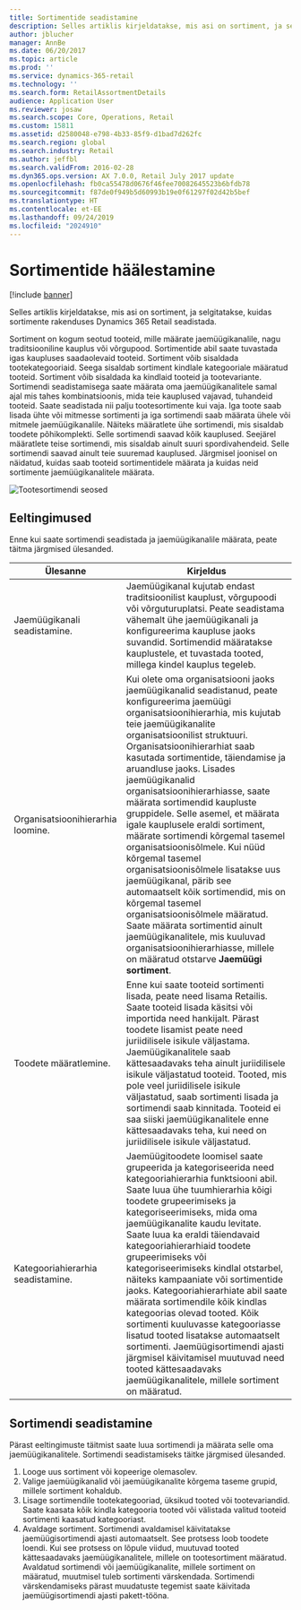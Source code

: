 ```yaml
---
title: Sortimentide seadistamine
description: Selles artiklis kirjeldatakse, mis asi on sortiment, ja selgitatakse, kuidas sortimente rakenduses Dynamics 365 Retail seadistada.
author: jblucher
manager: AnnBe
ms.date: 06/20/2017
ms.topic: article
ms.prod: ''
ms.service: dynamics-365-retail
ms.technology: ''
ms.search.form: RetailAssortmentDetails
audience: Application User
ms.reviewer: josaw
ms.search.scope: Core, Operations, Retail
ms.custom: 15811
ms.assetid: d2580048-e798-4b33-85f9-d1bad7d262fc
ms.search.region: global
ms.search.industry: Retail
ms.author: jeffbl
ms.search.validFrom: 2016-02-28
ms.dyn365.ops.version: AX 7.0.0, Retail July 2017 update
ms.openlocfilehash: fb0ca55478d0676f46fee70082645523b6bfdb78
ms.sourcegitcommit: f87de0f949b5d60993b19e0f61297f02d42b5bef
ms.translationtype: HT
ms.contentlocale: et-EE
ms.lasthandoff: 09/24/2019
ms.locfileid: "2024910"
---
```

# <a name="set-up-assortments"></a>Sortimentide häälestamine

[!include [banner](includes/banner.md)]

Selles artiklis kirjeldatakse, mis asi on sortiment, ja selgitatakse, kuidas sortimente rakenduses Dynamics 365 Retail seadistada.

Sortiment on kogum seotud tooteid, mille määrate jaemüügikanalile, nagu traditsiooniline kauplus või võrgupood. Sortimentide abil saate tuvastada igas kaupluses saadaolevaid tooteid. Sortiment võib sisaldada tootekategooriaid. Seega sisaldab sortiment kindlale kategooriale määratud tooteid. Sortiment võib sisaldada ka kindlaid tooteid ja tootevariante. Sortimendi seadistamisega saate määrata oma jaemüügikanalitele samal ajal mis tahes kombinatsioonis, mida teie kauplused vajavad, tuhandeid tooteid. Saate seadistada nii palju tootesortimente kui vaja. Iga toote saab lisada ühte või mitmesse sortimenti ja iga sortimendi saab määrata ühele või mitmele jaemüügikanalile. Näiteks määratlete ühe sortimendi, mis sisaldab toodete põhikomplekti. Selle sortimendi saavad kõik kauplused. Seejärel määratlete teise sortimendi, mis sisaldab ainult suuri spordivahendeid. Selle sortimendi saavad ainult teie suuremad kauplused. Järgmisel joonisel on näidatud, kuidas saab tooteid sortimentidele määrata ja kuidas neid sortimente jaemüügikanalitele määrata.

![Tootesortimendi seosed](./media/assortments_relationship.gif)

## <a name="prerequisites"></a>Eeltingimused 

Enne kui saate sortimendi seadistada ja jaemüügikanalile määrata, peate täitma järgmised ülesanded.

| Ülesanne                              | Kirjeldus |
|-----------------------------------|-------------|
| Jaemüügikanali seadistamine.          | Jaemüügikanal kujutab endast traditsioonilist kauplust, võrgupoodi või võrguturuplatsi. Peate seadistama vähemalt ühe jaemüügikanali ja konfigureerima kaupluse jaoks suvandid. Sortimendid määratakse kauplustele, et tuvastada tooted, millega kindel kauplus tegeleb. |
| Organisatsioonihierarhia loomine. | Kui olete oma organisatsiooni jaoks jaemüügikanalid seadistanud, peate konfigureerima jaemüügi organisatsioonihierarhia, mis kujutab teie jaemüügikanalite organisatsioonilist struktuuri. Organisatsioonihierarhiat saab kasutada sortimentide, täiendamise ja aruandluse jaoks. Lisades jaemüügikanalid organisatsioonihierarhiasse, saate määrata sortimendid kaupluste gruppidele. Selle asemel, et määrata igale kauplusele eraldi sortiment, määrate sortimendi kõrgemal tasemel organisatsioonisõlmele. Kui nüüd kõrgemal tasemel organisatsioonisõlmele lisatakse uus jaemüügikanal, pärib see automaatselt kõik sortimendid, mis on kõrgemal tasemel organisatsioonisõlmele määratud. Saate määrata sortimentid ainult jaemüügikanalitele, mis kuuluvad organisatsioonihierarhiasse, millele on määratud otstarve **Jaemüügi sortiment**. |
| Toodete määratlemine.                  | Enne kui saate tooteid sortimenti lisada, peate need lisama Retailis. Saate tooteid lisada käsitsi või importida need hankijalt. Pärast toodete lisamist peate need juriidilisele isikule väljastama. Jaemüügikanalitele saab kättesaadavaks teha ainult juriidilisele isikule väljastatud tooteid. Tooted, mis pole veel juriidilisele isikule väljastatud, saab sortimenti lisada ja sortimendi saab kinnitada. Tooteid ei saa siiski jaemüügikanalitele enne kättesaadavaks teha, kui need on juriidilisele isikule väljastatud. |
| Kategooriahierarhia seadistamine.      | Jaemüügitoodete loomisel saate grupeerida ja kategoriseerida need kategooriahierarhia funktsiooni abil. Saate luua ühe tuumhierarhia kõigi toodete grupeerimiseks ja kategoriseerimiseks, mida oma jaemüügikanalite kaudu levitate. Saate luua ka eraldi täiendavaid kategooriahierarhiaid toodete grupeerimiseks või kategoriseerimiseks kindlal otstarbel, näiteks kampaaniate või sortimentide jaoks. Kategooriahierarhiate abil saate määrata sortimendile kõik kindlas kategoorias olevad tooted. Kõik sortimenti kuuluvasse kategooriasse lisatud tooted lisatakse automaatselt sortimenti. Jaemüügisortimendi ajasti järgmisel käivitamisel muutuvad need tooted kättesaadavaks jaemüügikanalitele, millele sortiment on määratud. |

## <a name="setting-up-an-assortment"></a>Sortimendi seadistamine

Pärast eeltingimuste täitmist saate luua sortimendi ja määrata selle oma jaemüügikanalitele. Sortimendi seadistamiseks täitke järgmised ülesanded.

1. Looge uus sortiment või kopeerige olemasolev.
2. Valige jaemüügikanalid või jaemüügikanalite kõrgema taseme grupid, millele sortiment kohaldub.
3. Lisage sortimendile tootekategooriad, üksikud tooted või tootevariandid. Saate kaasata kõik kindla kategooria tooted või välistada valitud tooteid sortimenti kaasatud kategooriast.
4. Avaldage sortiment. Sortimendi avaldamisel käivitatakse jaemüügisortimendi ajasti automaatselt. See protsess loob toodete loendi. Kui see protsess on lõpule viidud, muutuvad tooted kättesaadavaks jaemüügikanalitele, millele on tootesortiment määratud. Avaldatud sortimendi või jaemüügikanalite, millele sortiment on määratud, muutmisel tuleb sortimenti värskendada. Sortimendi värskendamiseks pärast muudatuste tegemist saate käivitada jaemüügisortimendi ajasti pakett-tööna.
